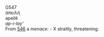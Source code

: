G547  
ἀπειλή  
apeilē  
*ap-i-lay‘*  
From [546](g0546) a *menace:* - X straitly, threatening.  
